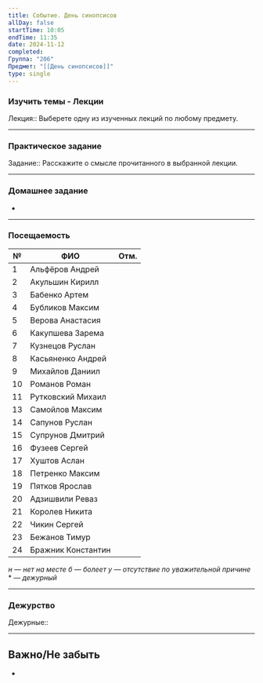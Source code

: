 ```yaml
---
title: Событие. День синопсисов
allDay: false
startTime: 10:05
endTime: 11:35
date: 2024-11-12
completed: 
Группа: "206"
Предмет: "[[День синопсисов]]"
type: single
---
```

### Изучить темы - Лекции

Лекция:: Выберете одну из изученных лекций по любому предмету.

---
### Практическое задание

Задание:: Расскажите о смысле прочитанного в выбранной лекции.

---
### Домашнее задание

- 

---
### Посещаемость

| №   | ФИО                | Отм. |
| --- | ------------------ | :--: |
| 1   | Альфёров Андрей    |      |
| 2   | Акульшин Кирилл    |      |
| 3   | Бабенко Артем      |      |
| 4   | Бубликов Максим    |      |
| 5   | Верова Анастасия   |      |
| 6   | Какупшева Зарема   |      |
| 7   | Кузнецов Руслан    |      |
| 8   | Касьяненко Андрей  |      |
| 9   | Михайлов Даниил    |      |
| 10  | Романов Роман      |      |
| 11  | Рутковский Михаил  |      |
| 13  | Самойлов Максим    |      |
| 14  | Сапунов Руслан     |      |
| 15  | Супрунов Дмитрий   |      |
| 16  | Фузеев Сергей      |      |
| 17  | Хуштов Аслан       |      |
| 18  | Петренко Максим    |      |
| 19  | Пятков Ярослав     |      |
| 20  | Адзишвили Реваз    |      |
| 21  | Королев Никита     |      |
| 22  | Чикин Сергей       |      |
| 23  | Бежанов Тимур      |      |
| 24  | Бражник Константин |      |
*н — нет на месте
б — болеет
у — отсутствие по уважительной причине*
\* — *дежурный*

---
### Дежурство

Дежурные:: 

---
## Важно/Не забыть

- 